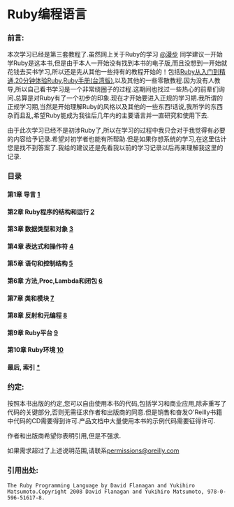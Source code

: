 # Ruby编程语言

### 前言: 
本次学习已经是第三套教程了.虽然网上关于Ruby的学习 [@漫步][] 同学建议一开始学Ruby是这本书,但是由于本人一开始没有找到本书的电子版,而且没想到一开始就花钱去买书学习,所以还是先从其他一些持有的教程开始的！包括[Ruby从入门到精通](https://github.com/hivan/RubyStudy/tree/master/Ruby%20base),[20分钟体验Ruby](http://www.ruby-lang.org/zh_cn/documentation/quickstart/),[Ruby手册(台湾版)](https://github.com/hivan/RubyStudy/tree/master/Ruby%20guides),以及其他的一些零散教程.因为没有人教导,所以自己看书学习是一个非常绕圈子的过程.这期间也找过一些热心的前辈们询问.总算是对Ruby有了一个初步的印象.现在才开始要进入正规的学习期.我所谓的正规学习期,当然是开始理解Ruby的风格以及其他的一些东西!话说,我所学的东西杂而且乱,希望Ruby能成为我往后几年内的主要语言并一直研究和使用下去.

由于此次学习已经不是初涉Ruby了,所以在学习的过程中我只会对于我觉得有必要的内容给予记录.希望对初学者也能有所帮助.但是如果你想系统的学习,在这里估计您是找不到答案了.我给的建议还是先看我以前的学习记录以后再来理解我这里的记录.

### 目录

#### 第1章 导言 [1][]
#### 第2章 Ruby程序的结构和运行 [2][]
#### 第3章 数据类型和对象 [3][]
#### 第4章 表达式和操作符 [4][]
#### 第5章 语句和控制结构 [5][]
#### 第6章 方法,Proc,Lambda和闭包 [6][]
#### 第7章 类和模块 [7][]
#### 第8章 反射和元编程 [8][]
#### 第9章 Ruby平台 [9][]
#### 第10章 Ruby环境 [10][]
#### 最后, 索引 [*][1]

### 约定:
按照本书出版的约定,您可以自由使用本书的代码,包括学习和商业应用,除非重写了代码的关键部分,否则无需征求作者和出版商的同意.但是销售和奋发O'Reilly书籍中代码的CD需要得到许可.产品文档中大量使用本书的示例代码需要征得许可.

作者和出版商希望你表明引用,但是不强求.

如果需求超过了上述说明范围,请联系[permissions@oreilly.com](permissions@oreilly.com)

### 引用出处:
	The Ruby Programming Language by David Flanagan and Yukihiro Matsumoto.Copyright 2008 David Flanagan and Yukihiro Matsumoto, 978-0-596-51617-8.
	
[@漫步]: http://readful.com/post/12322300571/0-ruby-on-rails
[1]: http://hivan.me
[2]: http://hivan.me
[3]: http://hivan.me
[4]: http://hivan.me
[5]: http://hivan.me
[6]: http://hivan.me
[7]: http://hivan.me
[8]: http://hivan.me
[9]: http://hivan.me
[10]: http://hivan.me
[*]: hivan.me